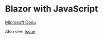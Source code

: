 # Blazor with JavaScript

[Microsoft Docu](https://docs.microsoft.com/en-us/aspnet/core/blazor/call-javascript-from-dotnet?view=aspnetcore-3.1)

Also see: [Issue](https://github.com/CactuseSecurity/firewall-orchestrator/issues/132)
